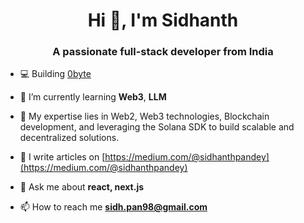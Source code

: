 <h1 align="center">Hi 👋, I'm Sidhanth</h1>
<h3 align="center">A passionate full-stack developer from India</h3>

- 💻 Building [0byte](https://www.0byte.tech/)

- 🌱 I’m currently learning **Web3**, **LLM**
  
- 🌟 My expertise lies in Web2, Web3 technologies, Blockchain development, and leveraging the Solana SDK to build scalable and decentralized solutions.

- 📝 I write articles on [https://medium.com/@sidhanthpandey](https://medium.com/@sidhanthpandey)

- 💬 Ask me about **react, next.js**

- 📫 How to reach me **sidh.pan98@gmail.com**
